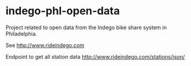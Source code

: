 # indego-phl-open-data

Project related to open data from the Indego bike share system in Philadelphia.

See http://www.rideindego.com

Endpoint to get all station data http://www.rideindego.com/stations/json/
